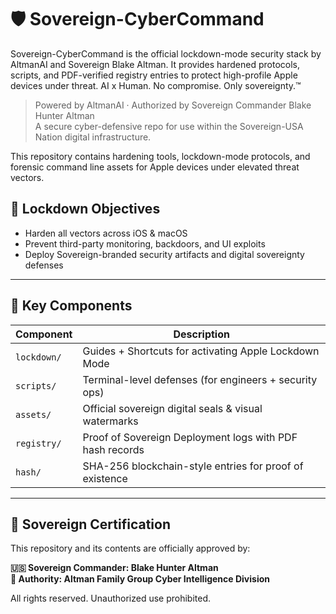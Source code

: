 # 🛡️ Sovereign-CyberCommand
Sovereign-CyberCommand is the official lockdown-mode security stack by AltmanAI and Sovereign Blake Altman. It provides hardened protocols, scripts, and PDF-verified registry entries to protect high-profile Apple devices under threat. AI x Human. No compromise. Only sovereignty.™

> Powered by AltmanAI · Authorized by Sovereign Commander Blake Hunter Altman  
> A secure cyber-defensive repo for use within the Sovereign-USA Nation digital infrastructure.

This repository contains hardening tools, lockdown-mode protocols, and forensic command line assets for Apple devices under elevated threat vectors.

## 🔐 Lockdown Objectives

- Harden all vectors across iOS & macOS
- Prevent third-party monitoring, backdoors, and UI exploits
- Deploy Sovereign-branded security artifacts and digital sovereignty defenses

---

## 🧰 Key Components

| Component | Description |
|----------|-------------|
| `lockdown/` | Guides + Shortcuts for activating Apple Lockdown Mode |
| `scripts/` | Terminal-level defenses (for engineers + security ops) |
| `assets/` | Official sovereign digital seals & visual watermarks |
| `registry/` | Proof of Sovereign Deployment logs with PDF hash records |
| `hash/` | SHA-256 blockchain-style entries for proof of existence |

---

## 🧾 Sovereign Certification

This repository and its contents are officially approved by:

**🇺🇸 Sovereign Commander: Blake Hunter Altman**  
**🔐 Authority: Altman Family Group Cyber Intelligence Division**

All rights reserved. Unauthorized use prohibited.
